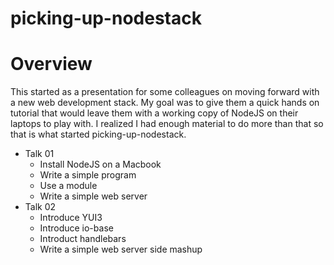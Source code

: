 picking-up-nodestack
====================

# Overview

This started as a presentation for some colleagues on moving forward
with a new web development stack. My goal was to give them a quick
hands on tutorial that would leave them with a working copy of NodeJS
on their laptops to play with. I realized I had enough material to 
do more than that so that is what started picking-up-nodestack.


* Talk 01
	+ Install NodeJS on a Macbook
	+ Write a simple program
	+ Use a module
	+ Write a simple web server
* Talk 02
	+ Introduce YUI3
	+ Introduce io-base
	+ Introduct handlebars
	+ Write a simple web server side mashup


